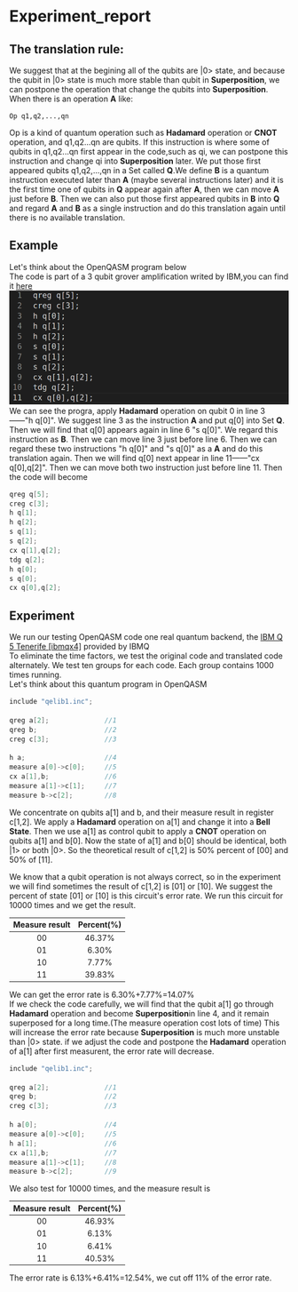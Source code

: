 # Experiment_report
## The translation rule:
We suggest that at the begining all of the qubits are |0> state, and because the qubit in |0> state is much more stable than qubit in **Superposition**, we can postpone the operation that change the qubits into **Superposition**.<br>
When there is an operation __A__ like:<br>

	Op q1,q2,...,qn

Op is a kind of quantum operation such as **Hadamard** operation or **CNOT** operation, and q1,q2...qn are qubits. If this instruction is where some of qubits in q1,q2...qn first appear in the code,such as qi, we can postpone this instruction and change qi into **Superposition** later. We put those first appeared qubits q1,q2,...,qn in a Set called **Q**.We define __B__ is a quantum instruction executed later than __A__ (maybe several instructions later) and it is the first time one of qubits in **Q** appear again after __A__, then we can move __A__ just before __B__. Then we can also put those first appeared qubits in __B__ into **Q** and regard __A__ and __B__ as a single instruction and do this translation again until there is no available translation.

## Example
Let's think about the OpenQASM program below <br>
The code is part of a 3 qubit grover amplification writed by IBM,you can find it [here](https://github.com/Qiskit/openqasm/blob/master/examples/ibmqx2/011_3_qubit_grover_50_.qasm)
![](grover_code.png)
We can see the progra, apply **Hadamard** operation on qubit 0 in line 3——"h q[0]". We suggest line 3 as the instruction __A__ and put q[0] into Set **Q**. Then we will find that q[0] appears again in line 6 "s q[0]". We regard this instruction as __B__. Then we can move line 3 just before line 6. Then we can regard these two instructions "h q[0]" and "s q[0]" as a __A__ and do this translation again. Then we will find q[0] next appear in
line 11——"cx q[0],q[2]". Then we can move both two instruction just before line 11. Then the code will become
```c
qreg q[5];
creg c[3];
h q[1];
h q[2];
s q[1];
s q[2];
cx q[1],q[2];
tdg q[2];
h q[0];
s q[0];
cx q[0],q[2];
```


## Experiment
We run our testing OpenQASM code one real quantum backend, the [IBM Q 5 Tenerife [ibmqx4]](https://github.com/Qiskit/ibmq-device-information/tree/master/backends/tenerife/V1) provided by IBMQ<br>
To eliminate the time factors, we test the original code and translated code alternately. We test ten groups for each code. Each group contains 1000 times running.<br>
Let's think about this quantum program in OpenQASM
```c
include "qelib1.inc";

qreg a[2];              //1
qreg b;                 //2
creg c[3];              //3

h a;                    //4
measure a[0]->c[0];     //5
cx a[1],b;              //6
measure a[1]->c[1];     //7
measure b->c[2];        //8
```
We concentrate on qubits a[1] and b, and their measure result in register c[1,2]. We apply a **Hadamard** operation on a[1] and change it into a **Bell State**. Then we use a[1] as control qubit to apply a **CNOT** operation on qubits a[1] and b[0]. Now the state of a[1] and b[0] should be identical, both |1> or both |0>. So the theoretical result of c[1,2] is 50% percent of [00] and 50% of [11]. <br>

We know that a qubit operation is not always correct, so in the experiment we will find sometimes the result of c[1,2] is [01] or [10]. We suggest the percent of state [01] or [10] is this circuit's error rate. We run this circuit for 10000 times and we get the result.<br>

  | Measure result | Percent(%) |
  | :------------: | :--------: |
  | 00             | 46.37%     |
  | 01             | 6.30%      |
  | 10             | 7.77%      |
  | 11             | 39.83%     |

We can get the error rate is  6.30%+7.77%=14.07%<br>
If we check the code carefully, we will find that the qubit a[1] go through **Hadamard** operation and become **Superposition**in line 4, and it remain superposed for a long time.(The measure operation cost lots of time) This will increase the error rate because **Superposition** is much more unstable than |0> state.
if we adjust the code and postpone the **Hadamard** operation of a[1] after first measurent, the error rate will decrease.
```c
include "qelib1.inc";

qreg a[2];              //1
qreg b;                 //2
creg c[3];              //3

h a[0];                 //4
measure a[0]->c[0];     //5
h a[1];                 //6
cx a[1],b;              //7
measure a[1]->c[1];     //8
measure b->c[2];        //9
```
We also test for 10000 times, and the measure result is

  | Measure result | Percent(%) |
  | :------------: | :--------: |
  | 00             | 46.93%     |
  | 01             | 6.13%      |
  | 10             | 6.41%      |
  | 11             | 40.53%     |

The error rate is 6.13%+6.41%=12.54%, we cut off 11% of the error rate.<br>
